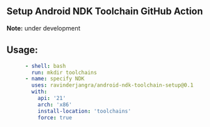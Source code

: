 ## Setup Android NDK Toolchain GitHub Action

**Note:** under development

## Usage:

```yaml
      - shell: bash
        run: mkdir toolchains
      - name: specify NDK
        uses: ravinderjangra/android-ndk-toolchain-setup@0.1
        with:
          api: '21'
          arch: 'x86'
          install-location: 'toolchains'
          force: true
```

